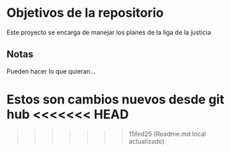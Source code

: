 # Objetivos de la repositorio

Este proyecto se encarga de manejar los planes de la liga de la justicia


## Notas
Pueden hacer lo que quieran...

Estos son cambios nuevos desde git hub
<<<<<<< HEAD
=======

>>>>>>> 15fed25 (Readme.md local actualizado)
